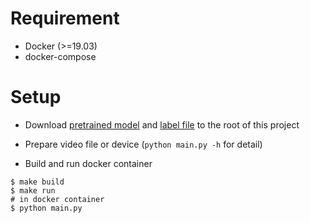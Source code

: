 # Requirement
- Docker (>=19.03)
- docker-compose

# Setup
- Download [pretrained model](https://github.com/google-coral/test_data/raw/master/ssdlite_mobiledet_coco_qat_postprocess.tflite) and [label file](https://github.com/google-coral/test_data/raw/master/coco_labels.txt) to the root of this project

- Prepare video file or device (`python main.py -h` for detail)

- Build and run docker container
```
$ make build
$ make run
# in docker container
$ python main.py
```
